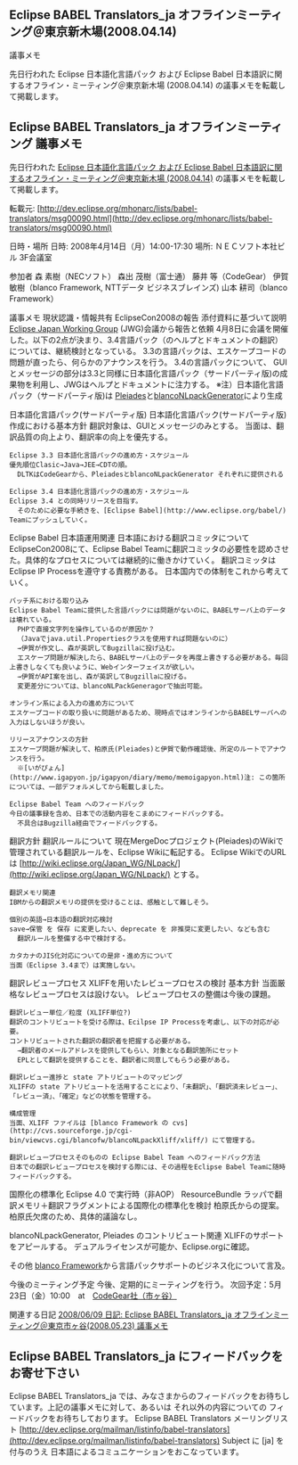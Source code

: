 ## Eclipse BABEL Translators_ja オフラインミーティング＠東京新木場(2008.04.14)
議事メモ

先日行われた Eclipse 日本語化言語パック および Eclipse Babel 日本語訳に関するオフライン・ミーティング＠東京新木場 (2008.04.14) の議事メモを転載して掲載します。






## Eclipse BABEL Translators_ja オフラインミーティング 議事メモ


先日行われた [Eclipse 日本語化言語パック および Eclipse Babel 日本語訳に関するオフライン・ミーティング＠東京新木場 (2008.04.14)](ig080413.html) の議事メモを転載して掲載します。

転載元: [http://dev.eclipse.org/mhonarc/lists/babel-translators/msg00090.html](http://dev.eclipse.org/mhonarc/lists/babel-translators/msg00090.html)


日時・場所
日時: 2008年4月14日（月）14:00-17:30
  場所: ＮＥＣソフト本社ビル 3F会議室


参加者
森 素樹（NECソフト）
  森出 茂樹（富士通）
  藤井 等（CodeGear）
  伊賀 敏樹（blanco Framework, NTTデータ ビジネスブレインズ)
  山本 耕司（blanco Framework）


議事メモ
現状認識・情報共有
  EclipseCon2008の報告
    添付資料に基づいて説明
    [Eclipse Japan Working Group](http://www.eclipse.org/japanwg/) (JWG)会議から報告と依頼
    4月8日に会議を開催した。以下の2点が決まり、3.4言語パック（のヘルプとドキュメントの翻訳）については、継続検討となっている。
    3.3の言語パックは、エスケープコードの問題が直ったら、何らかのアナウンスを行う。
      3.4の言語パックについて、 GUIとメッセージの部分は3.3と同様に日本語化言語パック（サードパーティ版)の成果物を利用し、JWGはヘルプとドキュメントに注力する。
      ※注）日本語化言語パック（サードパーティ版)は [Pleiades](http://mergedoc.sourceforge.jp/pleiades.html)と[blancoNLpackGenerator](http://www.igapyon.jp/blanco/blanconlpackgenerator.html)により生成
    
  
  日本語化言語パック(サードパーティ版)
  日本語化言語パック(サードパーティ版)作成における基本方針
    翻訳対象は、GUIとメッセージのみとする。
      当面は、翻訳品質の向上より、翻訳率の向上を優先する。
    
    Eclipse 3.3 日本語化言語パックの進め方・スケジュール
    優先順位Clasic→Java→JEE→CDTの順。
      DLTKはCodeGearから、PleiadesとblancoNLpackGenerator それぞれに提供される
    
    Eclipse 3.4 日本語化言語パックの進め方・スケジュール
    Eclipse 3.4 との同時リリースを目指す。
      そのために必要な手続きを、[Eclipse Babel](http://www.eclipse.org/babel/) Teamにプッシュしていく。
    
  
  Eclipse Babel 日本語運用関連
  日本語における翻訳コミッタについて
    EclipseCon2008にて、Eclipse Babel Teamに翻訳コミッタの必要性を認めさせた。具体的なプロセスについては継続的に働きかけていく。
      翻訳コミッタはEclipse IP Processを遵守する責務がある。
      日本国内での体制をこれから考えていく。
    
    バッチ系における取り込み
    Eclipse Babel Teamに提供した言語パックには問題がないのに、BABELサーバ上のデータは壊れている。
      PHPで直接文字列を操作しているのが原因か？
      （Javaでjava.util.Propertiesクラスを使用すれば問題ないのに）
      →伊賀が作文し、森が英訳してBugzillaに投げ込む。
      エスケープ問題が解決したら、BABELサーバ上のデータを再度上書きする必要がある。毎回上書きしなくても良いように、Webインターフェイスが欲しい。
      →伊賀がAPI案を出し、森が英訳してBugzillaに投げる。
      変更差分については、blancoNLPackGeneragorで抽出可能。
    
    オンライン系による入力の進め方について
    エスケープコードの取り扱いに問題があるため、現時点ではオンラインからBABELサーバへの入力はしないほうが良い。
    
    リリースアナウンスの方針
    エスケープ問題が解決して、柏原氏(Pleiades)と伊賀で動作確認後、所定のルートでアナウンスを行う。
      ※[いがぴょん](http://www.igapyon.jp/igapyon/diary/memo/memoigapyon.html)注: この箇所については、一部デフォルメしてから転載しました。
    
    Eclipse Babel Team へのフィードバック
    今日の議事録を含め、日本での活動内容をこまめにフィードバックする。
      不具合はBugzilla経由でフィードバックする。
    
  
  翻訳方針
  翻訳ルールについて
    現在MergeDocプロジェクト(Pleiades)のWikiで管理されている翻訳ルールを、Eclipse Wikiに転記する。
      Eclipse WikiでのURLは [http://wiki.eclipse.org/Japan_WG/NLpack/](http://wiki.eclipse.org/Japan_WG/NLpack/)
      とする。
    
    翻訳メモリ関連
    IBMからの翻訳メモリの提供を受けることは、感触として難しそう。
    
    個別の英語→日本語の翻訳対応検討
    save→保管 を 保存 に変更したい、deprecate を 非推奨に変更したい、なども含む
      翻訳ルールを整備する中で検討する。
    
    カタカナのJIS化対応についての是非・進め方について
    当面（Eclipse 3.4まで）は実施しない。
    
  
  翻訳レビュープロセス
  XLIFFを用いたレビュープロセスの検討
  基本方針
    当面厳格なレビュープロセスは設けない。
      レビュープロセスの整備は今後の課題。
    
    翻訳レビュー単位／粒度 (XLIFF単位?)
    翻訳のコントリビュートを受ける際は、Ecilpse IP Processを考慮し、以下の対応が必要。
    コントリビュートされた翻訳の翻訳者を把握する必要がある。
      →翻訳者のメールアドレスを提供してもらい、対象となる翻訳箇所にセット
      EPLとして翻訳を提供することを、翻訳者に同意してもらう必要がある。
    
    翻訳レビュー進捗と state アトリビュートのマッピング
    XLIFFの state アトリビュートを活用することにより、「未翻訳」、「翻訳済未レビュー」、「レビュー済」、「確定」などの状態を管理する。
    
    構成管理
    当面、XLIFF ファイルは [blanco Framework の cvs](http://cvs.sourceforge.jp/cgi-bin/viewcvs.cgi/blancofw/blancoNLpackXliff/xliff/) にて管理する。
    
    翻訳レビュープロセスそのものの Eclipse Babel Team へのフィードバック方法
    日本での翻訳レビュープロセスを検討する際には、その過程をEclipse Babel Teamに随時フィードバックする。
    
  
  国際化の標準化
  Eclipse 4.0 で実行時（非AOP） ResourceBundle ラッパで翻訳メモリ＋翻訳フラグメントによる国際化の標準化を検討
  柏原氏からの提案。
    柏原氏欠席のため、具体的議論なし。
  
  blancoNLpackGenerator, Pleiades のコントリビュート関連
  XLIFFのサポートをアピールする。
    デュアルライセンスが可能か、Eclipse.orgに確認。
  
  その他
  [blanco Framework](http://www.igapyon.jp/blanco/blanco.ja.html)から言語パックサポートのビジネス化について言及。
  
  今後のミーティング予定
  今後、定期的にミーティングを行う。
    次回予定：5月23日（金）10:00　at　[CodeGear社（市ヶ谷）](http://www.codegear.com/jp/about/contact)
  



関連する日記
[2008/06/09 日記: Eclipse BABEL Translators_ja オフラインミーティング＠東京市ヶ谷(2008.05.23)
  議事メモ](ig080609.html)


## Eclipse BABEL Translators_ja にフィードバックをお寄せ下さい


Eclipse BABEL Translators_ja では、みなさまからのフィードバックをお待ちしています。上記の議事メモに対して、あるいは
それ以外の内容についての フィードバックをお待ちしております。
Eclipse BABEL Translators メーリングリスト
  [http://dev.eclipse.org/mailman/listinfo/babel-translators](http://dev.eclipse.org/mailman/listinfo/babel-translators)
  Subject に [ja] を付与のうえ 日本語によるコミュニケーションをおこなっています。